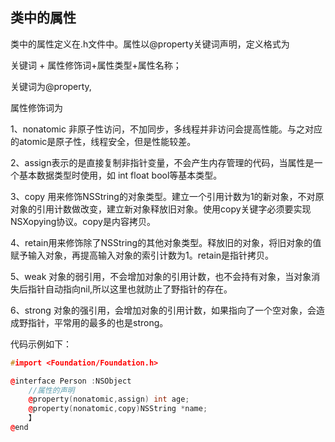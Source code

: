 ## 类中的属性

类中的属性定义在.h文件中。属性以@property关键词声明，定义格式为

关键词 + 属性修饰词+属性类型+属性名称；

关键词为@property,

属性修饰词为

1、nonatomic 非原子性访问，不加同步，多线程并非访问会提高性能。与之对应的atomic是原子性，线程安全，但是性能较差。

2、assign表示的是直接复制非指针变量，不会产生内存管理的代码，当属性是一个基本数据类型时使用，如 int float bool等基本类型。

3、copy 用来修饰NSString的对象类型。建立一个引用计数为1的新对象，不对原对象的引用计数做改变，建立新对象释放旧对象。使用copy关键字必须要实现NSXopying协议。copy是内容拷贝。

4、retain用来修饰除了NSString的其他对象类型。释放旧的对象，将旧对象的值赋予输入对象，再提高输入对象的索引计数为1。retain是指针拷贝。

5、weak 对象的弱引用，不会增加对象的引用计数，也不会持有对象，当对象消失后指针自动指向nil,所以这里也就防止了野指针的存在。

6、strong 对象的强引用，会增加对象的引用计数，如果指向了一个空对象，会造成野指针，平常用的最多的也是strong。



代码示例如下：

```cpp
#import <Foundation/Foundation.h>

@interface Person :NSObject
    //属性的声明
    @property(nonatomic,assign) int age;
    @property(nonatomic,copy)NSString *name;
    】
@end
```



